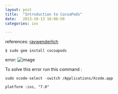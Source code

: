 ```yaml
---
layout: post
title:  "Introduction to CocoaPods"
date:   2013-10-13 16:06:50
categories: ios

---
```

references: [raywenderlich](http://www.raywenderlich.com/12139/introduction-to-cocoapods)




	$ sudo gem install cocoapods


error:
![image](http://www.dasdoc.com/uploads/origin/201310/131615156.png)

To solve this error 
run this command :

	sudo xcode-select -switch /Applications/Xcode.app
	

`platform :ios, "7.0"`